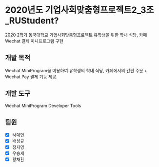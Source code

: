 # 2020년도 기업사회맞춤형프로젝트2_3조_RUStudent?
2020 2학기 동국대학교 기업사회맞춤형프로젝트 
유학생을 위한 학내 식당, 카페 Wechat 결제 미니프로그램 구현

## 개발 목적
Wechat MiniProgram을 이용하여 유학생의 학내 식당, 카페에서의 간편 주문 + Wechat Pay 결제 기능 제공.

## 개발 도구
Wechat MiniProgram Developer Tools

## 팀원
- [x] 서예현
- [x] 배성규
- [x] 정지영
- [x] 우승제
- [x] 황채환
